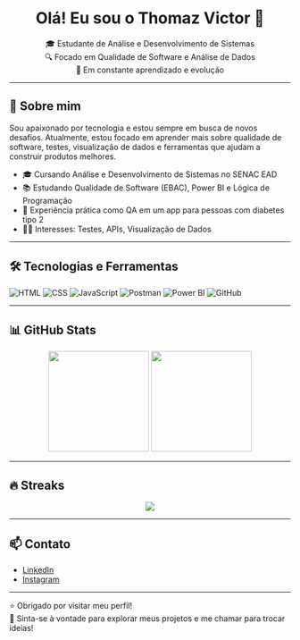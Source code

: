 <h1 align="center">Olá! Eu sou o Thomaz Victor 👋</h1>

<p align="center">
  🎓 Estudante de Análise e Desenvolvimento de Sistemas<br>
  🔍 Focado em Qualidade de Software e Análise de Dados<br>
  🚀 Em constante aprendizado e evolução
</p>

---

## 🚀 Sobre mim

Sou apaixonado por tecnologia e estou sempre em busca de novos desafios. Atualmente, estou focado em aprender mais sobre qualidade de software, testes, visualização de dados e ferramentas que ajudam a construir produtos melhores.

- 🎓 Cursando Análise e Desenvolvimento de Sistemas no SENAC EAD  
- 📚 Estudando Qualidade de Software (EBAC), Power BI e Lógica de Programação  
- 🧪 Experiência prática como QA em um app para pessoas com diabetes tipo 2  
- 👨‍💻 Interesses: Testes, APIs, Visualização de Dados

---

## 🛠️ Tecnologias e Ferramentas

![HTML](https://img.shields.io/badge/HTML5-E34F26?style=for-the-badge&logo=html5&logoColor=white)
![CSS](https://img.shields.io/badge/CSS3-1572B6?style=for-the-badge&logo=css3&logoColor=white)
![JavaScript](https://img.shields.io/badge/JavaScript-F7DF1E?style=for-the-badge&logo=javascript&logoColor=black)
![Postman](https://img.shields.io/badge/Postman-FF6C37?style=for-the-badge&logo=postman&logoColor=white)
![Power BI](https://img.shields.io/badge/Power%20BI-F2C811?style=for-the-badge&logo=powerbi&logoColor=black)
![GitHub](https://img.shields.io/badge/GitHub-100000?style=for-the-badge&logo=github&logoColor=white)

---

## 📊 GitHub Stats

<div align="center">
  <img height="180em" src="https://github-readme-stats.vercel.app/api?username=thomazvictorr&show_icons=true&theme=tokyonight"/>
  <img height="180em" src="https://github-readme-stats.vercel.app/api/top-langs/?username=thomazvictorr&layout=compact&theme=tokyonight"/>
</div>

---

## 🔥 Streaks

<div align="center">
  <img src="https://github-readme-streak-stats.herokuapp.com/?user=thomazvictorr&theme=tokyonight" />
</div>

---

## 📫 Contato

- [LinkedIn](https://www.linkedin.com/in/thomazvictorr)
- [Instagram](https://www.instagram.com/thomazvictorr)

---

⭐ Obrigado por visitar meu perfil!  
📌 Sinta-se à vontade para explorar meus projetos e me chamar para trocar ideias!  
